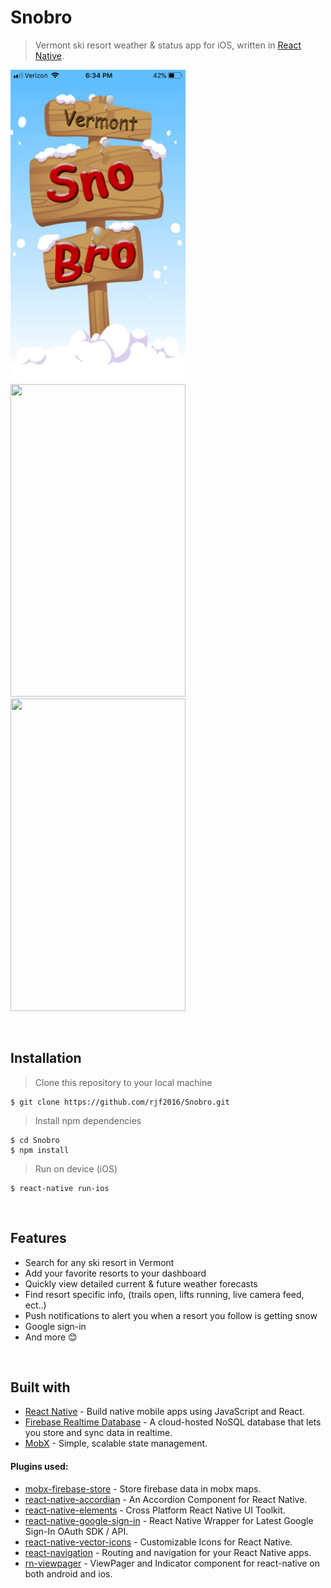# Snobro
> Vermont ski resort weather & status app for iOS, written in [React Native](https://facebook.github.io/react-native/). 

<img src="https://github.com/rjf2016/Snobro/blob/master/images/splash.PNG" width="280" height="500"> <img src="http://i.imgur.com/Xpuzje0.jpg" width="280" height="500"> <img src="https://www.howtogeek.com/wp-content/uploads/2016/02/img_56d05f55c4845.jpg" width="280" height="500">

<br>

## Installation

> Clone this repository to your local machine 

```shell
$ git clone https://github.com/rjf2016/Snobro.git
```

> Install npm dependencies

```shell
$ cd Snobro
$ npm install
``` 

> Run on device (iOS)

```shell
$ react-native run-ios
```

<br>

## Features

* Search for any ski resort in Vermont
* Add your favorite resorts to your dashboard
* Quickly view detailed current & future weather forecasts 
* Find resort specific info, (trails open, lifts running, live camera feed, ect..)
* Push notifications to alert you when a resort you follow is getting snow
* Google sign-in
* And more 😊

<br>

## Built with

* [React Native](https://facebook.github.io/react-native/) - Build native mobile apps using JavaScript and React.
* [Firebase Realtime Database](https://www.npmjs.com/package/firebase) - A cloud-hosted NoSQL database that lets you store and sync data in realtime.
* [MobX](https://www.npmjs.com/package/mobx) - Simple, scalable state management.

#### Plugins used:

* [mobx-firebase-store](https://github.com/nyura123/mobx-firebase-store) - Store firebase data in mobx maps.
* [react-native-accordian](https://www.npmjs.com/package/react-native-accordion) - An Accordion Component for React Native.
* [react-native-elements](https://www.npmjs.com/package/react-native-elements) - Cross Platform React Native UI Toolkit.
* [react-native-google-sign-in](https://www.npmjs.com/package/react-native-google-sign-in) - React Native Wrapper for Latest Google Sign-In OAuth SDK / API.
* [react-native-vector-icons](https://github.com/oblador/react-native-vector-icons) - Customizable Icons for React Native.
* [react-navigation](https://www.npmjs.com/package/react-navigation) - Routing and navigation for your React Native apps.
* [rn-viewpager](https://www.npmjs.com/package/rn-viewpager) - ViewPager and Indicator component for react-native on both android and ios.
